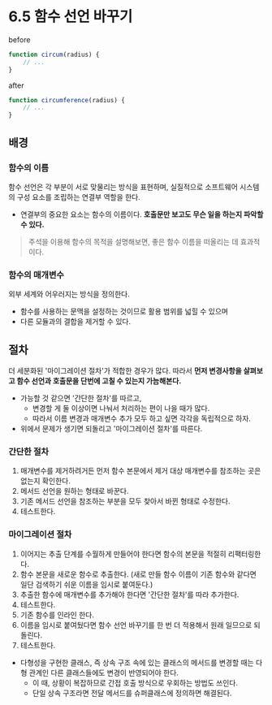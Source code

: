 # 6.5 함수 선언 바꾸기
before
```javascript
function circum(radius) {
    // ...
}
```
after
```javascript
function circumference(radius) {
    // ...
}
```

## 배경
### 함수의 이름
함수 선언은 각 부분이 서로 맞물리는 방식을 표현하며, 실질적으로 소프트웨어 시스템의 구성 요소를 조립하는 연결부 역할을 한다.
- 연결부의 중요한 요소는 함수의 이름이다. **호출문만 보고도 무슨 일을 하는지 파악할 수 있다.**
> 주석을 이용해 함수의 목적을 설명해보면, 좋은 함수 이름을 떠올리는 데 효과적이다.

### 함수의 매개변수
외부 세계와 어우러지는 방식을 정의한다. 
- 함수를 사용하는 문맥을 설정하는 것이므로 활용 범위를 넓힐 수 있으며
- 다른 모듈과의 결합을 제거할 수 있다.

## 절차
더 세분화된 '마이그레이션 절차'가 적합한 경우가 많다. 따라서 **먼저 변경사항을 살펴보고 함수 선언과 호출문을 단번에 고칠 수 있는지 가늠해본다.**
- 가능할 것 같으면 '간단한 절차'를 따르고,
  - 변경할 게 둘 이상이면 나눠서 처리하는 편이 나을 때가 많다.
  - 따라서 이름 변경과 매개변수 추가 모두 하고 싶면 각각을 독립적으로 하자.
- 위에서 문제가 생기면 되돌리고 '마이그레이션 절차'를 따른다.
  

### 간단한 절차
1. 매개변수를 제거하려거든 먼저 함수 본문에서 제거 대상 매개변수를 참조하는 곳은 없는지 확인한다.
2. 메서드 선언을 원하는 형태로 바꾼다.
3. 기존 메서드 선언을 참조하는 부분을 모두 찾아서 바뀐 형태로 수정한다.
4. 테스트한다.

### 마이그레이션 절차
1. 이어지는 추출 단계를 수월하게 만들어야 한다면 함수의 본문을 적절히 리팩터링한다.
2. 함수 본문을 새로운 함수로 추출한다. (새로 만들 함수 이름이 기존 함수와 같다면 일단 검색하기 쉬운 이름을 임시로 붙여둔다.)
3. 추출한 함수에 매개변수를 추가해야 한다면 '간단한 절차'를 따라 추가한다.
4. 테스트한다.
5. 기존 함수를 인라인 한다.
6. 이름을 임시로 붙여뒀다면 함수 선언 바꾸기를 한 번 더 적용해서 원래 일므으로 되돌린다.
7. 테스트한다.

- 다형성을 구현한 클래스, 즉 상속 구조 속에 있는 클래스의 메서드를 변경할 때는 다형 관계인 다른 클래스들에도 변경이 반영되어야 한다.
  - 이 때, 상황이 복잡하므로 간접 호출 방식으로 우회하는 방법도 쓰인다.
  - 단일 상속 구조라면 전달 메서드를 슈퍼클래스에 정의하면 해결된다.